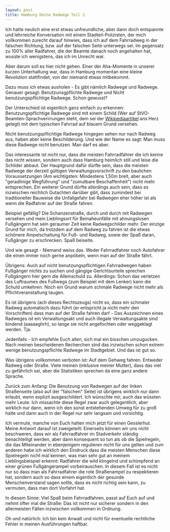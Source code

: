 ```yaml
---
layout: post
title: Hamburg Deine Radwege Teil 2
---
```

Ich hatte neulich eine erst etwas unfreundliche, aber dann doch entspannte und lehrreiche Konversation mit einem Stadteil-Polizisten, der mich vollkommen zurecht darauf hinwies, dass ich auf dem Fahrradweg in der falschen Richtung, bzw. auf der falschen Seite unterwegs sei. Im gegensatz zu 100% aller Radfahrer, die der Beamte danach noch angehalten hat, wusste ich wenigstens, das ich im Unrecht war.

Aber darum soll es hier nicht gehen. Einer der Aha-Momente in unserer kurzen Unterhaltung war, dass in Hamburg momentan eine kleine Revolution stattfindet, von der niemand etwas mitbekommt.

Dazu muss ich etwas ausholen - Es gibt nämlich Radwege und Radwege. Genauer gesagt: Benutzunsgpflichte Radwege und Nicht benutzungspflichtige Radwege. Schon gewusst?

Der Unterschied ist eigentlich ganz einfach zu erkennen: Benutzungspflichtige Radwege sind mit einem Schild (Wer auf StVO-Beamten-Sprachverirrungen steht, dem sei der [Wikipediaartikel](http://de.wikipedia.org/wiki/Radverkehrsanlage) ans Herz gelegt) mit dem typischen Fahrrad auf blauem Grund versehen.

Nicht benutzungspflichtige Radwege hingegen sehen nur nach Radweg aus, haben aber keine Beschilderung. Und wie der Name es sagt: Man muss diese Radwege nicht benutzen. Man darf es aber.
<!-- more -->

Das interessante ist nicht nur, dass die meisten Fahrradfahrer die ich kenne das nicht wissen, sondern auch dass Hamburg heimlich still und leise die Schilder abbaut. Der Hauptgrund dafür dürfte sein, dass die meisten Radwege der derzeit gültigen Verwaltungsvorschrift zu den baulichen Voraussetzungen (Am wichtigsten: Mindestens 1,50m breit, aber auch "geradlinige Wegführung" und "zumutbare Beschaffenheit") nicht mehr entsprechen. Ein weiterer Grund dürfte allerdings auch sein, dass es inzwischen reichlich Gutachten darüber gibt, dass zumindest bei traditioneller Bauweise die Unfallgefahr bei Radwegen eher höher ist als wenn die Radfahrer auf der Straße fahren. 

Beispiel gefällig? Die Schanzenstraße, durch und durch mit Radwegen versehen und mein Lieblingsort für Beinaheunfälle mit ahnungslosen Fußgängern hat sein geraumer Zeit keine Radwegschilder mehr. Der einzige Grund für mich, da trotzdem auf dem Radweg zu fahren ist die etwas schönere Ampelschaltung für Fuß- und Radweg, sowie der Spaß daran, Fußgänger zu erschrecken. Spaß beiseite.

Und wie gesagt - Niemand weiss das. Weder Fahrradfahrer noch Autofahrer die einen immer noch gerne anpöbeln, wenn man auf der Straße fährt.

Übrigens: Auch auf nicht benutzungspflichtigen Fahrradwegen haben Fußgänger nichts zu suchen und gängige Gerichtsurteile sprechen Fußgängern hier gern die Alleinschuld zu. Allerdings: Schon das verletzen des Luftraumes des Fußwegs (zum Beispiel mit dem Lenker) kann die Schuld umkehren. Noch ein Grund warum schmale Radwege nicht mehr als Pflichtveranstaltung taugen.

Es ist übrigens (ach dieses Rechtszeugs) nicht so, dass ein schmaler Radweg automatisch dazu führt (er entspricht ja nicht mehr den Vorschriften) dass man auf der Straße fahren darf - Das Auszeichnen eines Radweges ist ein Verwaltungsakt und auch illegale Verwaltungsakte sind bindend (aaaaaghrh), so lange sie nicht angefochten oder weggeklagt werden. Tja.

Jedenfalls - Ich empfehle Euch allen, sich mal ein bisschen umzugucken. Nach meinen bescheidenen Recherchen sind das inzwischen schon extrem wenige benutzungspflichte Radwege im Stadtgebiet. Und das ist gut so.

Was übrigens vollkommen verboten ist: Auf dem Gehweg fahren. Entweder Radweg oder Straße. Viele meinen (inklusive meiner Mutter), dass das viel zu gefährlich sei, aber die Statistiken sprechen da eine ganz andere Sprache.

Zurück zum Anfang: Die Benutzung von Radwegen auf der linken Straßenseite (also auf der "falschen" Seite) ist übrigens wirklich nur dann erlaubt, wenn explizit ausgeschildert. Ich wünschte mir, auch das wüssten mehr Leute. Ich missachte diese Regel zwar auch gelegentlich, aber wirklich nur dann, wenn ich den sonst entstehenden Umweg für zu groß halte und dann auch in der Regel nur sehr langsam und vorsichtig.

Ich vermute, manche von Euch halten mich jetzt für einen Gesslerhut. Meine Antwort darauf ist zweigeteilt: Einerseits können wir uns nicht beschweren, dass wir als Fahrradfahrer im Stadverkehr ständig benachteiligt werden, aber dann konsequent so tun als ob die Spielregeln, die das Miteinander in ebenjenigem regulieren nicht für uns gelten und zum anderen habe ich wirklich den Eindruck dass die meisten Menschen diese Spielregeln nicht mal kennen, was man sehr gut an meinem Lieblingsbeispiel erkennt: Radfahrer die wild klingelnd und schimpfend an einer grünen Fußgängerampel vorbeirauschen. In diesem Fall ist es nicht nur so dass man als Fahrradfahrer die rote Straßenampel zu respektieren hat, sondern auch so dass einem eigentlich der gesunde Menschenverstand sagen sollte, dass es nicht richtig sein kann, zu vermuten, dass man dort Vorfahrt hat.

In diesem Sinne: Viel Spaß beim Fahrradfahren, passt auf Euch auf und nehmt öfter mal die Straße: Das ist nicht nur sicherer sondern in den allermeisten Fällen inzwischen vollkommen in Ordnung.

Oh und natürlich: Ich bin kein Anwalt und nicht für eventuelle rechtliche Fehler in meinen Ausführungen haftbar.